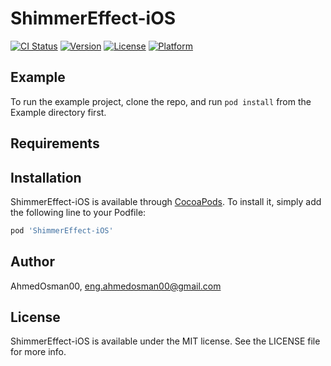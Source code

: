 # ShimmerEffect-iOS

[![CI Status](https://img.shields.io/travis/AhmedOsman00/ShimmerEffect-iOS.svg?style=flat)](https://travis-ci.org/AhmedOsman00/ShimmerEffect-iOS)
[![Version](https://img.shields.io/cocoapods/v/ShimmerEffect-iOS.svg?style=flat)](https://cocoapods.org/pods/ShimmerEffect-iOS)
[![License](https://img.shields.io/cocoapods/l/ShimmerEffect-iOS.svg?style=flat)](https://cocoapods.org/pods/ShimmerEffect-iOS)
[![Platform](https://img.shields.io/cocoapods/p/ShimmerEffect-iOS.svg?style=flat)](https://cocoapods.org/pods/ShimmerEffect-iOS)

## Example

To run the example project, clone the repo, and run `pod install` from the Example directory first.

## Requirements

## Installation

ShimmerEffect-iOS is available through [CocoaPods](https://cocoapods.org). To install
it, simply add the following line to your Podfile:

```ruby
pod 'ShimmerEffect-iOS'
```

## Author

AhmedOsman00, eng.ahmedosman00@gmail.com

## License

ShimmerEffect-iOS is available under the MIT license. See the LICENSE file for more info.
